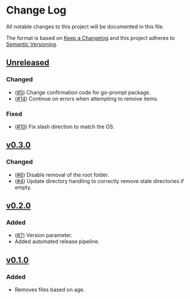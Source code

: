 # Change Log

All notable changes to this project will be documented in this file.

The format is based on [Keep a Changelog](http://keepachangelog.com/) and this project adheres to [Semantic Versioning](http://semver.org/).

<!-- ## [Unreleased]

### Added
*

### Changed
* 

### Fixed
*
-->

## [Unreleased]

### Changed
* ([#5](https://github.com/danstis/rmstale/issues/5)) Change confirmation code for go-prompt package.
* ([#14](https://github.com/danstis/rmstale/issues/14)) Continue on errors when attempting to remove items.

### Fixed
* ([#10](https://github.com/danstis/rmstale/issues/10)) Fix slash direction to match the OS.

## [v0.3.0]

### Changed
* ([#6](https://github.com/danstis/rmstale/issues/6)) Disable removal of the root folder.
* ([#4](https://github.com/danstis/rmstale/issues/4)) Update directory handling to correctly remove stale directories if empty.


## [v0.2.0]

### Added

* ([#7](https://github.com/danstis/rmstale/issues/7)) Version parameter.
* Added automated release pipeline.

## [v0.1.0]

### Added

* Removes files based on age.

[unreleased]: https://github.com/danstis/rmstale/compare/v0.3.0...HEAD
[v0.3.0]: https://github.com/danstis/rmstale/compare/v0.2.0...v0.3.0
[v0.2.0]: https://github.com/danstis/rmstale/compare/v0.1.0...v0.2.0
[v0.1.0]: https://github.com/danstis/rmstale/compare/v0.0.1...v0.1.0